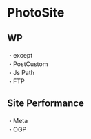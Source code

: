 # PhotoSite  

## WP  
・except　　                                                                                             　　                                                          
・PostCustom  
・Js Path  
・FTP

## Site Performance
・Meta  
・OGP
